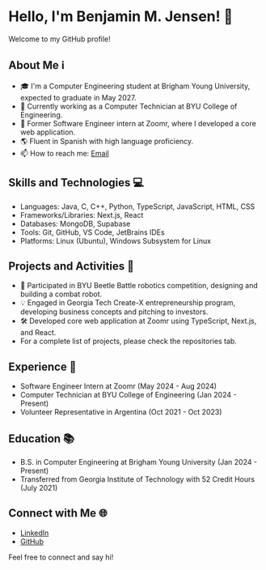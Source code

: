 # Hello, I'm Benjamin M. Jensen! 👋

Welcome to my GitHub profile!

## About Me ℹ️

- 🎓 I'm a Computer Engineering student at Brigham Young University, expected to graduate in May 2027.
- 💼 Currently working as a Computer Technician at BYU College of Engineering.
- 🚀 Former Software Engineer intern at Zoomr, where I developed a core web application.
- 🌎 Fluent in Spanish with high language proficiency.
- 📫 How to reach me: [Email](mailto:Bensen17@byu.edu)

## Skills and Technologies 💻

- Languages: Java, C, C++, Python, TypeScript, JavaScript, HTML, CSS
- Frameworks/Libraries: Next.js, React
- Databases: MongoDB, Supabase
- Tools: Git, GitHub, VS Code, JetBrains IDEs
- Platforms: Linux (Ubuntu), Windows Subsystem for Linux

## Projects and Activities 🚀

- 🤖 Participated in BYU Beetle Battle robotics competition, designing and building a combat robot.
- 💡 Engaged in Georgia Tech Create-X entrepreneurship program, developing business concepts and pitching to investors.
- 🛠️ Developed core web application at Zoomr using TypeScript, Next.js, and React.
- For a complete list of projects, please check the repositories tab.

## Experience 🏢

- Software Engineer Intern at Zoomr (May 2024 - Aug 2024)
- Computer Technician at BYU College of Engineering (Jan 2024 - Present)
- Volunteer Representative in Argentina (Oct 2021 - Oct 2023)

## Education 📚

- B.S. in Computer Engineering at Brigham Young University (Jan 2024 - Present)
- Transferred from Georgia Institute of Technology with 52 Credit Hours (July 2021)

## Connect with Me 🌐

- [LinkedIn](https://www.linkedin.com/in/benjamin-m-jensen)
- [GitHub](https://github.com/jenbensen17)

Feel free to connect and say hi!
